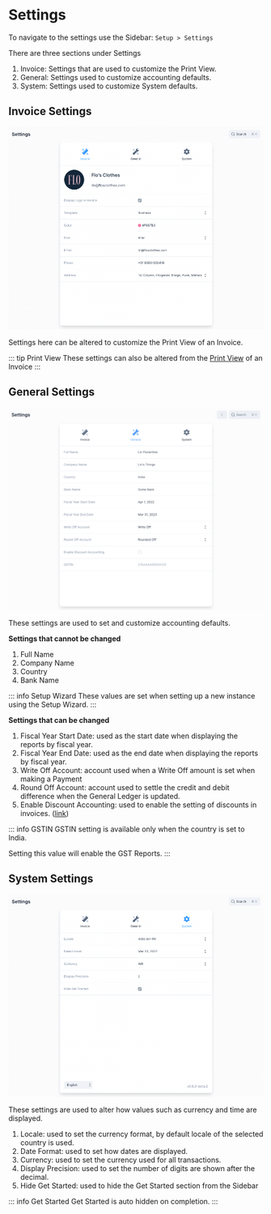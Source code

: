 # Settings

To navigate to the settings use the Sidebar: `Setup > Settings`

There are three sections under Settings

1. Invoice: Settings that are used to customize the Print View.
2. General: Settings used to customize accounting defaults.
3. System: Settings used to customize System defaults.

## Invoice Settings

![Invoice Settings](./images/invoice-settings.png)

Settings here can be altered to customize the Print View of an Invoice.

::: tip Print View
These settings can also be altered from the
[Print View](/transactions/sales-invoices#printing-the-sales-invoice) of an Invoice
:::

## General Settings

![General Settings](./images/general-settings.png)

These settings are used to set and customize accounting defaults.

**Settings that cannot be changed**

1. Full Name
2. Company Name
3. Country
4. Bank Name

::: info Setup Wizard
These values are set when setting up a new instance using the Setup Wizard.
:::

**Settings that can be changed**

1. Fiscal Year Start Date: used as the start date when displaying the reports by fiscal year.
2. Fiscal Year End Date: used as the end date when displaying the reports by fiscal year.
3. Write Off Account: account used when a Write Off amount is set when making a Payment
4. Round Off Account: account used to settle the credit and debit difference when
   the General Ledger is updated.
5. Enable Discount Accounting: used to enable the setting of discounts in invoices. ([link](/transactions/discount-accounting))

::: info GSTIN
GSTIN setting is available only when the country is set to India.

Setting this value will enable the GST Reports.
:::

## System Settings

![System Settings](./images/system-settings.png)

These settings are used to alter how values such as currency and time are
displayed.

1. Locale: used to set the currency format, by default locale of the selected country is used.
2. Date Format: used to set how dates are displayed.
3. Currency: used to set the currency used for all transactions.
4. Display Precision: used to set the number of digits are shown after the decimal.
5. Hide Get Started: used to hide the Get Started section from the Sidebar

::: info Get Started
Get Started is auto hidden on completion.
:::
